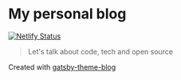 # My personal blog

[![Netlify Status](https://api.netlify.com/api/v1/badges/b1dce9bc-ac0f-4cc2-bc92-185185245d9d/deploy-status)](https://app.netlify.com/sites/petetot/deploys)

> Let's talk about code, tech and open source

Created with [gatsby-theme-blog](https://github.com/gatsbyjs/gatsby/tree/master/packages/gatsby-theme-blog)

